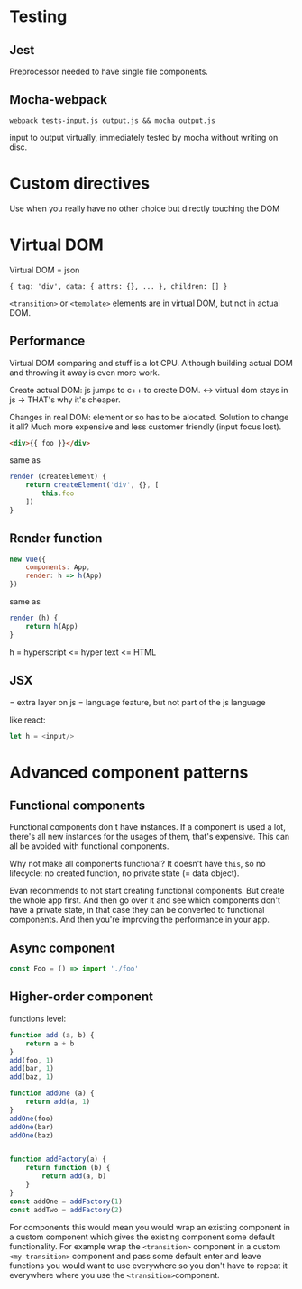 # Testing

## Jest

Preprocessor needed to have single file components.

## Mocha-webpack

```
webpack tests-input.js output.js && mocha output.js
```
input to output virtually, immediately tested by mocha without writing on disc.

# Custom directives

Use when you really have no other choice but directly touching the DOM

# Virtual DOM

Virtual DOM = json

```
{ tag: 'div', data: { attrs: {}, ... }, children: [] }
```

`<transition>` or `<template>` elements are in virtual DOM, but not in actual DOM.

## Performance

Virtual DOM comparing and stuff is a lot CPU.
Although building actual DOM and throwing it away is even more work.

Create actual DOM: js jumps to c++ to create DOM.
<-> virtual dom stays in js -> THAT's why it's cheaper.

Changes in real DOM: element or so has to be alocated.
Solution to change it all? Much more expensive and less customer friendly (input focus lost).

```html
<div>{{ foo }}</div>
```
same as 
```javascript
render (createElement) {
    return createElement('div', {}, [
        this.foo
    ])
}
```

## Render function

```javascript
new Vue({
    components: App,
    render: h => h(App)
})
```
same as
```javascript
render (h) {
    return h(App)
}
```

h = hyperscript <= hyper text <= HTML

## JSX

= extra layer on js
= language feature, but not part of the js language

like react:
```javascript
let h = <input/>
```

# Advanced component patterns

## Functional components

Functional components don't have instances.
If a component is used a lot, there's all new instances for the usages of them, that's expensive.
This can all be avoided with functional components.

Why not make all components functional?
It doesn't have `this`, so no lifecycle: no created function, no private state (= data object).

Evan recommends to not start creating functional components. But create the whole app first.
And then go over it and see which components don't have a private state, in that case they can be converted to functional components. And then you're improving the performance in your app.

## Async component

```javascript
const Foo = () => import './foo'
```

## Higher-order component

functions level: 

```javascript
function add (a, b) {
    return a + b
}
add(foo, 1)
add(bar, 1)
add(baz, 1)

function addOne (a) {
    return add(a, 1)
}
addOne(foo)
addOne(bar)
addOne(baz)


function addFactory(a) {
    return function (b) {
        return add(a, b)
    }
}
const addOne = addFactory(1)
const addTwo = addFactory(2)

```

For components this would mean you would wrap an existing component in a custom component which gives the existing component some default functionality. For example wrap the `<transition>` component in a custom `<my-transition>` component and pass some default enter and leave functions you would want to use everywhere so you don't have to repeat it everywhere where you use the `<transition>`component.

